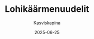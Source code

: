 ---
title: "Lohi­käärme­nuudelit"
image: "https://vegaanibotti.lauravuo.me/2025/06/2025-06-25_small.png"
date: 2025-06-25
receipt_url: "https://kasviskapina.fi/reseptit/lohikaarmenuudelit"
author: "Kasviskapina"
---